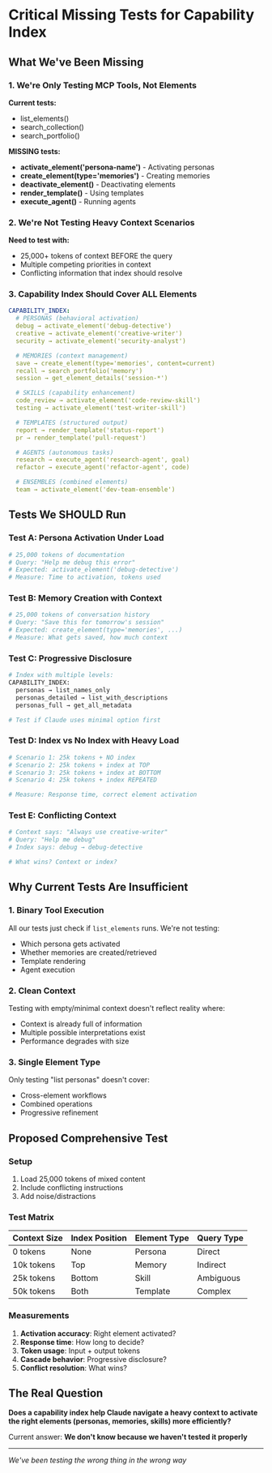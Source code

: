 # Critical Missing Tests for Capability Index

## What We've Been Missing

### 1. We're Only Testing MCP Tools, Not Elements
**Current tests:**
- list_elements()
- search_collection()
- search_portfolio()

**MISSING tests:**
- **activate_element('persona-name')** - Activating personas
- **create_element(type='memories')** - Creating memories
- **deactivate_element()** - Deactivating elements
- **render_template()** - Using templates
- **execute_agent()** - Running agents

### 2. We're Not Testing Heavy Context Scenarios

**Need to test with:**
- 25,000+ tokens of context BEFORE the query
- Multiple competing priorities in context
- Conflicting information that index should resolve

### 3. Capability Index Should Cover ALL Elements

```yaml
CAPABILITY_INDEX:
  # PERSONAS (behavioral activation)
  debug → activate_element('debug-detective')
  creative → activate_element('creative-writer')
  security → activate_element('security-analyst')

  # MEMORIES (context management)
  save → create_element(type='memories', content=current)
  recall → search_portfolio('memory')
  session → get_element_details('session-*')

  # SKILLS (capability enhancement)
  code_review → activate_element('code-review-skill')
  testing → activate_element('test-writer-skill')

  # TEMPLATES (structured output)
  report → render_template('status-report')
  pr → render_template('pull-request')

  # AGENTS (autonomous tasks)
  research → execute_agent('research-agent', goal)
  refactor → execute_agent('refactor-agent', code)

  # ENSEMBLES (combined elements)
  team → activate_element('dev-team-ensemble')
```

## Tests We SHOULD Run

### Test A: Persona Activation Under Load
```bash
# 25,000 tokens of documentation
# Query: "Help me debug this error"
# Expected: activate_element('debug-detective')
# Measure: Time to activation, tokens used
```

### Test B: Memory Creation with Context
```bash
# 25,000 tokens of conversation history
# Query: "Save this for tomorrow's session"
# Expected: create_element(type='memories', ...)
# Measure: What gets saved, how much context
```

### Test C: Progressive Disclosure
```bash
# Index with multiple levels:
CAPABILITY_INDEX:
  personas → list_names_only
  personas_detailed → list_with_descriptions
  personas_full → get_all_metadata

# Test if Claude uses minimal option first
```

### Test D: Index vs No Index with Heavy Load
```bash
# Scenario 1: 25k tokens + NO index
# Scenario 2: 25k tokens + index at TOP
# Scenario 3: 25k tokens + index at BOTTOM
# Scenario 4: 25k tokens + index REPEATED

# Measure: Response time, correct element activation
```

### Test E: Conflicting Context
```bash
# Context says: "Always use creative-writer"
# Query: "Help me debug"
# Index says: debug → debug-detective

# What wins? Context or index?
```

## Why Current Tests Are Insufficient

### 1. Binary Tool Execution
All our tests just check if `list_elements` runs. We're not testing:
- Which persona gets activated
- Whether memories are created/retrieved
- Template rendering
- Agent execution

### 2. Clean Context
Testing with empty/minimal context doesn't reflect reality where:
- Context is already full of information
- Multiple possible interpretations exist
- Performance degrades with size

### 3. Single Element Type
Only testing "list personas" doesn't cover:
- Cross-element workflows
- Combined operations
- Progressive refinement

## Proposed Comprehensive Test

### Setup
1. Load 25,000 tokens of mixed content
2. Include conflicting instructions
3. Add noise/distractions

### Test Matrix
| Context Size | Index Position | Element Type | Query Type |
|-------------|----------------|--------------|------------|
| 0 tokens | None | Persona | Direct |
| 10k tokens | Top | Memory | Indirect |
| 25k tokens | Bottom | Skill | Ambiguous |
| 50k tokens | Both | Template | Complex |

### Measurements
1. **Activation accuracy**: Right element activated?
2. **Response time**: How long to decide?
3. **Token usage**: Input + output tokens
4. **Cascade behavior**: Progressive disclosure?
5. **Conflict resolution**: What wins?

## The Real Question

**Does a capability index help Claude navigate a heavy context to activate the right elements (personas, memories, skills) more efficiently?**

Current answer: **We don't know because we haven't tested it properly**

---

*We've been testing the wrong thing in the wrong way*
